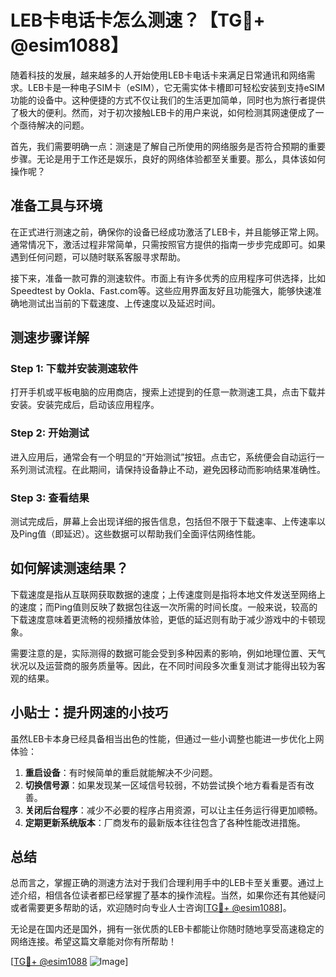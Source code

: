 # LEB卡电话卡怎么测速？【TG💪+ @esim1088】

随着科技的发展，越来越多的人开始使用LEB卡电话卡来满足日常通讯和网络需求。LEB卡是一种电子SIM卡（eSIM），它无需实体卡槽即可轻松安装到支持eSIM功能的设备中。这种便捷的方式不仅让我们的生活更加简单，同时也为旅行者提供了极大的便利。然而，对于初次接触LEB卡的用户来说，如何检测其网速便成了一个亟待解决的问题。

首先，我们需要明确一点：测速是了解自己所使用的网络服务是否符合预期的重要步骤。无论是用于工作还是娱乐，良好的网络体验都至关重要。那么，具体该如何操作呢？

## 准备工具与环境

在正式进行测速之前，确保你的设备已经成功激活了LEB卡，并且能够正常上网。通常情况下，激活过程非常简单，只需按照官方提供的指南一步步完成即可。如果遇到任何问题，可以随时联系客服寻求帮助。

接下来，准备一款可靠的测速软件。市面上有许多优秀的应用程序可供选择，比如Speedtest by Ookla、Fast.com等。这些应用界面友好且功能强大，能够快速准确地测试出当前的下载速度、上传速度以及延迟时间。

## 测速步骤详解

### Step 1: 下载并安装测速软件
打开手机或平板电脑的应用商店，搜索上述提到的任意一款测速工具，点击下载并安装。安装完成后，启动该应用程序。

### Step 2: 开始测试
进入应用后，通常会有一个明显的“开始测试”按钮。点击它，系统便会自动运行一系列测试流程。在此期间，请保持设备静止不动，避免因移动而影响结果准确性。

### Step 3: 查看结果
测试完成后，屏幕上会出现详细的报告信息，包括但不限于下载速率、上传速率以及Ping值（即延迟）。这些数据可以帮助我们全面评估网络性能。

## 如何解读测速结果？

下载速度是指从互联网获取数据的速度；上传速度则是指将本地文件发送至网络上的速度；而Ping值则反映了数据包往返一次所需的时间长度。一般来说，较高的下载速度意味着更流畅的视频播放体验，更低的延迟则有助于减少游戏中的卡顿现象。

需要注意的是，实际测得的数据可能会受到多种因素的影响，例如地理位置、天气状况以及运营商的服务质量等。因此，在不同时间段多次重复测试才能得出较为客观的结果。

## 小贴士：提升网速的小技巧

虽然LEB卡本身已经具备相当出色的性能，但通过一些小调整也能进一步优化上网体验：

1. **重启设备**：有时候简单的重启就能解决不少问题。
2. **切换信号源**：如果发现某一区域信号较弱，不妨尝试换个地方看看是否有改善。
3. **关闭后台程序**：减少不必要的程序占用资源，可以让主任务运行得更加顺畅。
4. **定期更新系统版本**：厂商发布的最新版本往往包含了各种性能改进措施。

## 总结

总而言之，掌握正确的测速方法对于我们合理利用手中的LEB卡至关重要。通过上述介绍，相信各位读者都已经掌握了基本的操作流程。当然，如果你还有其他疑问或者需要更多帮助的话，欢迎随时向专业人士咨询[[TG💪+ @esim1088](https://t.me/s/esim1088)]。

无论是在国内还是国外，拥有一张优质的LEB卡都能让你随时随地享受高速稳定的网络连接。希望这篇文章能对你有所帮助！

[[TG💪+ @esim1088](https://t.me/s/esim1088) ![Image](https://i.postimg.cc/4NQfJmqS/Snipaste-2025-05-13-00-14-12.png)]